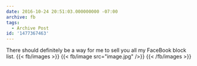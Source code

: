 ```yaml
---
date: 2016-10-24 20:51:03.000000000 -07:00
archive: fb
tags: 
  - Archive Post
id: '1477367463'
---
```


There should definitely be a way for me to sell you all my FaceBook block list.
{{< fb/images >}}
{{< fb/image src="image.jpg" />}}
{{< /fb/images >}}
